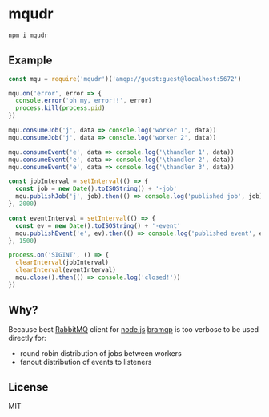 # mqudr

```bash
npm i mqudr
```

## Example

```js
const mqu = require('mqudr')('amqp://guest:guest@localhost:5672')

mqu.on('error', error => {
  console.error('oh my, error!!', error)
  process.kill(process.pid)
})

mqu.consumeJob('j', data => console.log('worker 1', data))
mqu.consumeJob('j', data => console.log('worker 2', data))

mqu.consumeEvent('e', data => console.log('\thandler 1', data))
mqu.consumeEvent('e', data => console.log('\thandler 2', data))
mqu.consumeEvent('e', data => console.log('\thandler 3', data))

const jobInterval = setInterval(() => {
  const job = new Date().toISOString() + '-job'
  mqu.publishJob('j', job).then(() => console.log('published job', job))
}, 2000)

const eventInterval = setInterval(() => {
  const ev = new Date().toISOString() + '-event'
  mqu.publishEvent('e', ev).then(() => console.log('published event', ev))
}, 1500)

process.on('SIGINT', () => {
  clearInterval(jobInterval)
  clearInterval(eventInterval)
  mqu.close().then(() => console.log('closed!'))
})
```

## Why?

Because best [RabbitMQ](https://www.rabbitmq.com/) client for [node.js](https://nodejs.org) [bramqp](https://github.com/bakkerthehacker/bramqp) is too verbose to be used directly for:

- round robin distribution of jobs between workers
- fanout distribution of events to listeners

## License

MIT
